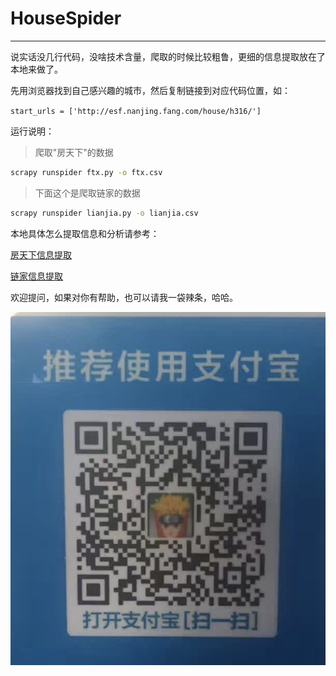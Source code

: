 # HouseSpider
---

说实话没几行代码，没啥技术含量，爬取的时候比较粗鲁，更细的信息提取放在了本地来做了。

先用浏览器找到自己感兴趣的城市，然后复制链接到对应代码位置，如：

`start_urls = ['http://esf.nanjing.fang.com/house/h316/']`

运行说明：  
> 爬取"房天下"的数据
```bash
scrapy runspider ftx.py -o ftx.csv
```

> 下面这个是爬取链家的数据
```bash
scrapy runspider lianjia.py -o lianjia.csv
```

本地具体怎么提取信息和分析请参考：

[房天下信息提取](https://github.com/Jiezhi/HouseSpider/blob/master/ftx.ipynb)

[链家信息提取](https://github.com/Jiezhi/HouseSpider/blob/master/lianjia.ipynb)


欢迎提问，如果对你有帮助，也可以请我一袋辣条，哈哈。

![](ali_qr.jpg)
